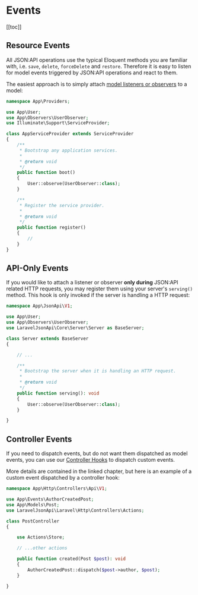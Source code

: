 # Events

[[toc]]

## Resource Events

All JSON:API operations use the typical Eloquent methods you are familiar
with, i.e. `save`, `delete`, `forceDelete` and `restore`. Therefore
it is easy to listen for model events triggered by JSON:API operations and
react to them.

The easiest approach is to simply attach
[model listeners or observers](https://laravel.com/docs/eloquent#events)
to a model:

```php
namespace App\Providers;

use App\User;
use App\Observers\UserObserver;
use Illuminate\Support\ServiceProvider;

class AppServiceProvider extends ServiceProvider
{
    /**
     * Bootstrap any application services.
     *
     * @return void
     */
    public function boot()
    {
        User::observe(UserObserver::class);
    }

    /**
     * Register the service provider.
     *
     * @return void
     */
    public function register()
    {
        //
    }
}
```

## API-Only Events

If you would like to attach a listener or observer **only during** JSON:API
related HTTP requests, you may register them using your server's `serving()`
method. This hook is only invoked if the server is handling a HTTP request:

```php
namespace App\JsonApi\V1;

use App\User;
use App\Observers\UserObserver;
use LaravelJsonApi\Core\Server\Server as BaseServer;

class Server extends BaseServer
{

    // ...

    /**
     * Bootstrap the server when it is handling an HTTP request.
     *
     * @return void
     */
    public function serving(): void
    {
        User::observe(UserObserver::class);
    }

}
```

## Controller Events

If you need to dispatch events, but do not want them dispatched as model events,
you can use our [Controller Hooks](../routing/controllers.md#controller-hooks)
to dispatch custom events.

More details are contained in the linked chapter, but here is an example
of a custom event dispatched by a controller hook:

```php
namespace App\Http\Controllers\Api\V1;

use App\Events\AuthorCreatedPost;
use App\Models\Post;
use LaravelJsonApi\Laravel\Http\Controllers\Actions;

class PostController
{

    use Actions\Store;

    // ...other actions

    public function created(Post $post): void
    {
        AuthorCreatedPost::dispatch($post->author, $post);
    }

}
```
